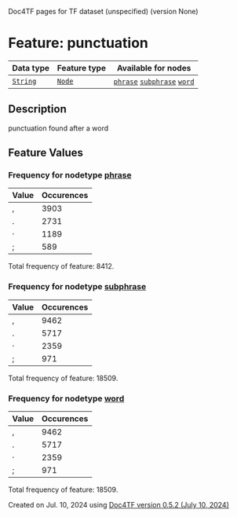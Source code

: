 Doc4TF pages for TF dataset (unspecified) (version None)
# Feature: punctuation
Data type|Feature type|Available for nodes
---|---|---
[`String`](featuresbydatatype.md#string)|[`Node`](featuresbytype.md#node)| [`phrase`](featuresbynodetype.md#phrase)  [`subphrase`](featuresbynodetype.md#subphrase)  [`word`](featuresbynodetype.md#word) 
## Description
punctuation found after a word
## Feature Values
### Frequency for nodetype [phrase](featuresbynodetype.md#phrase)
Value|Occurences
---|---
,|3903
.|2731
·|1189
;|589

Total frequency of feature: 8412.
 ### Frequency for nodetype [subphrase](featuresbynodetype.md#subphrase)
Value|Occurences
---|---
,|9462
.|5717
·|2359
;|971

Total frequency of feature: 18509.
 ### Frequency for nodetype [word](featuresbynodetype.md#word)
Value|Occurences
---|---
,|9462
.|5717
·|2359
;|971

Total frequency of feature: 18509.
  

Created on Jul. 10, 2024 using [Doc4TF version 0.5.2 (July 10, 2024)](https://github.com/tonyjurg/Doc4TF/blob/main/CreateFeatureDoc.ipynb) 
